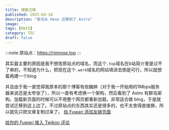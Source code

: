 ```yaml
---
title: 博客迁移
published: 2025-04-18
description: "尝试从 Hexo 迁移到了 Astro"
image: ''
tags: [Math]
category: TEC
draft: false
---
```


:::note
原站点：https://rimrose.top
:::

其实最主要的原因是我不想改原站点的域名，而这个`.top`域名在b站简介里是过不了审的，不知道为什么，把现在这个`.work`域名的网站填进去倒是可行，所以就想着再建一个blog

并且由于我一直觉得我原本的那个博客有些臃肿（对于我一开始用的1Mbps服务器来说还是太夸张了），所以一直有考虑换一个架构，然后看到了 Astro 有群岛架构，加载新页面的时候可以不用整个网页都重新加载，非常适合做 blog，于是就尝试迁移到这上边了。不过原站点的东西其实还是很多的，也不太舍得直接换，所以就先只把文章复制过来了。
[给 Fuwari 添加友链页面](https://www.lapis.cafe/posts/technicaltutorials/%E6%96%B0%E4%B8%80%E4%BB%A3%E9%9D%99%E6%80%81%E5%8D%9A%E5%AE%A2%E6%A1%86%E6%9E%B6astro%E7%9A%84%E9%83%A8%E7%BD%B2%E4%BC%98%E5%8C%96%E6%8C%87%E5%8D%97%E4%B8%8E%E4%BD%BF%E7%94%A8%E4%BD%93%E9%AA%8C/)

[给你的 Fuwari 接入 Twikoo 评论](https://blog.qqquq.com/posts/fuwari-twikoo-comments/)